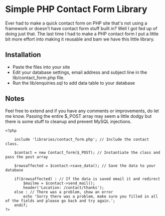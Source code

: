 Simple PHP Contact Form Library
===============================

Ever had to make a quick contact form on PHP site that's not using a framework or doesn't have contact form stuff built in? Well I got fed up of doing just that. The last time I had to make a PHP contact form I put a little bit more effort into making it reusable and bam we have this little library.

Installation
------------

* Paste the files into your site
* Edit your database settings, email address and subject line in the lib/contact_form.php file.
* Run the lib/enquiries.sql to add data table to your database

Notes
-----

Feel free to extend and if you have any comments or improvements, do let me know. Passing the entire $_POST array may seem a little dodgy but there is some stuff to cleanup and prevent MySQL injections.

	<?php

		include 'libraries/contact_form.php'; // Include the contact class.

		$contact = new Contact_form($_POST); // Instantiate the class and pass the post array

		$rowsaffected = $contact->save_data(); // Save the data to your database

		if($rowsaffected) : // If the data is saved email it and redirect
			$mailme = $contact->send_mail();
			header('Location: /contact/thanks');
		else : // There was a problem, show an error
			echo 'Sorry there was a problem, make sure you filled in all of the fields and please go back and try again.';
		endif;
	?>
